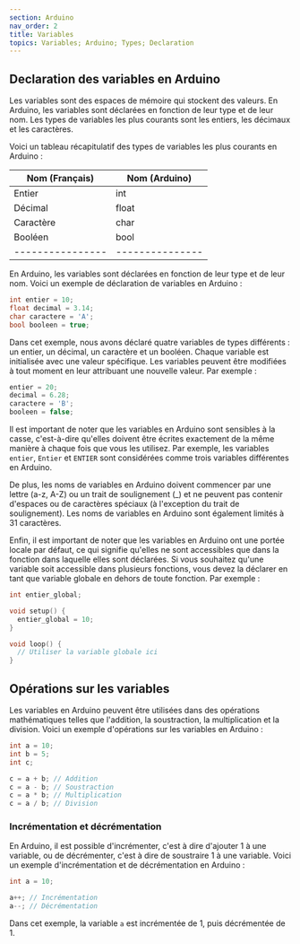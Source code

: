```yaml
---
section: Arduino
nav_order: 2
title: Variables
topics: Variables; Arduino; Types; Declaration
---
```



## Declaration des variables en Arduino

Les variables sont des espaces de mémoire qui stockent des valeurs. En Arduino, les variables sont déclarées en fonction de leur type et de leur nom. Les types de variables les plus courants sont les entiers, les décimaux et les caractères.

Voici un tableau récapitulatif des types de variables les plus courants en Arduino :

| Nom (Français) | Nom (Arduino) |
|----------------|---------------|
| Entier         | int           |
| Décimal        | float         |
| Caractère      | char          |
| Booléen        | bool          |
|----------------|---------------|

En Arduino, les variables sont déclarées en fonction de leur type et de leur nom. Voici un exemple de déclaration de variables en Arduino :

```cpp
int entier = 10;
float decimal = 3.14;
char caractere = 'A';
bool booleen = true;
```

Dans cet exemple, nous avons déclaré quatre variables de types différents : un entier, un décimal, un caractère et un booléen. Chaque variable est initialisée avec une valeur spécifique. Les variables peuvent être modifiées à tout moment en leur attribuant une nouvelle valeur. Par exemple :

```cpp
entier = 20;
decimal = 6.28;
caractere = 'B';
booleen = false;
```

Il est important de noter que les variables en Arduino sont sensibles à la casse, c'est-à-dire qu'elles doivent être écrites exactement de la même manière à chaque fois que vous les utilisez. Par exemple, les variables `entier`, `Entier` et `ENTIER` sont considérées comme trois variables différentes en Arduino.

De plus, les noms de variables en Arduino doivent commencer par une lettre (a-z, A-Z) ou un trait de soulignement (_) et ne peuvent pas contenir d'espaces ou de caractères spéciaux (à l'exception du trait de soulignement). Les noms de variables en Arduino sont également limités à 31 caractères.

Enfin, il est important de noter que les variables en Arduino ont une portée locale par défaut, ce qui signifie qu'elles ne sont accessibles que dans la fonction dans laquelle elles sont déclarées. Si vous souhaitez qu'une variable soit accessible dans plusieurs fonctions, vous devez la déclarer en tant que variable globale en dehors de toute fonction. Par exemple :

```cpp
int entier_global;

void setup() {
  entier_global = 10;
}

void loop() {
  // Utiliser la variable globale ici
}
```

## Opérations sur les variables

Les variables en Arduino peuvent être utilisées dans des opérations mathématiques telles que l'addition, la soustraction, la multiplication et la division. Voici un exemple d'opérations sur les variables en Arduino :

```cpp
int a = 10;
int b = 5;
int c;

c = a + b; // Addition
c = a - b; // Soustraction
c = a * b; // Multiplication
c = a / b; // Division
```

### Incrémentation et décrémentation

En Arduino, il est possible d'incrémenter, c'est à dire d'ajouter 1 à une variable, ou de décrémenter, c'est à dire de soustraire 1 à une variable. Voici un exemple d'incrémentation et de décrémentation en Arduino :

```cpp
int a = 10;

a++; // Incrémentation
a--; // Décrémentation
```

Dans cet exemple, la variable `a` est incrémentée de 1, puis décrémentée de 1.
